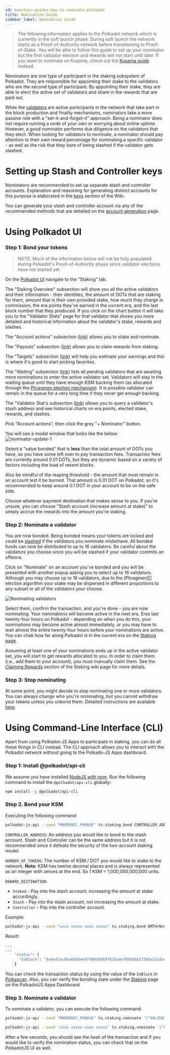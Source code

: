 ```yaml
---
id: maintain-guides-how-to-nominate-polkadot
title: Nomination Guide
sidebar_label: Nomination Guide
---
```


> The following information applies to the Polkadot network which is currently in the soft launch
> phase. During soft launch the network starts as a Proof-of-Authority network before transitioning
> to Proof-of-Stake. You will be able to follow this guide to set up your nominator but the first
> validator election and rewards will not start until later. If you want to nominate on Kusama,
> check out the [Kusama guide](mirror-maintain-guides-how-to-validate-kusama) instead.

Nominators are one type of participant in the staking subsystem of Polkadot. They are responsible
for appointing their stake to the validators who are the second type of participant. By appointing
their stake, they are able to elect the active set of validators and share in the rewards that are
paid out.

While the [validators][] are active participants in the network that take part in the block
production and finality mechanisms, nominators take a more passive role with a
"set-it-and-forget-it" approach. Being a nominator does not require running a node of your own or
worrying about online uptime. However, a good nominator performs due diligence on the validators
that they elect. When looking for validators to nominate, a nominator should pay attention to their
own reward percentage for nominating a specific validator - as well as the risk that they bare of
being slashed if the validator gets slashed.

# Setting up Stash and Controller keys

Nominators are recommended to set up separate stash and controller accounts. Explanation and
reasoning for generating distinct accounts for this purpose is elaborated in the [keys][] section of
the Wiki.

You can generate your stash and controller account via any of the recommended methods that are
detailed on the [account generation][] page.

# Using Polkadot UI

### Step 1: Bond your tokens

> NOTE: Much of the information below will not be fully populated during Polkadot's
> Proof-of-Authority phase since validator elections have not started yet.

On the [Polkadot UI](https://polkadot.js.org/apps) navigate to the "Staking" tab.

The "Staking Overview" subsection will show you all the active validators and their information -
their identities, the amount of DOTs that are staking for them, amount that is their own provided
stake, how much they charge in commission, the era points they've earned in the current era, and the
last block number that they produced. If you click on the chart button it will take you to the
"Validator Stats" page for that validator that shows you more detailed and historical information
about the validator's stake, rewards and slashes.

The "Account actions" subsection ([link](https://polkadot.js.org/apps/#/staking/actions)) allows you
to stake and nominate.

The "Payouts" subsection ([link](https://polkadot.js.org/apps/#/staking/payouts)) allows you to
claim rewards from staking.

The "Targets" subsection ([link](https://polkadot.js.org/apps/#/staking/targets)) will help you
estimate your earnings and this is where it's good to start picking favorites.

The "Waiting" subsection ([link](https://polkadot.js.org/apps/#/staking/waiting)) lists all pending
validators that are awaiting more nominations to enter the active validator set. Validators will
stay in the waiting queue until they have enough KSM backing them (as allocated through the
[Phragmen election mechanism](https://wiki.polkadot.network/docs/en/learn-phragmen)). It is possible
validator can remain in the queue for a very long time if they never get enough backing.

The "Validator Stat's subsection ([link](https://polkadot.js.org/apps/#/staking/query)) allows you
to query a validator's stash address and see historical charts on era points, elected stake,
rewards, and slashes.

Pick "Account actions", then click the grey "+ Nominator" button.

You will see a modal window that looks like the below:
![nominator-update-1](assets/nominator-update-1.png)

Select a "value bonded" that is **less** than the total amount of DOTs you have, so you have some
left over to pay transaction fees. Transaction fees are currently around 0.01 DOTs, but they are
dynamic based on a variety of factors including the load of recent blocks.

Also be mindful of the reaping threshold - the amount that must remain in an account lest it be
burned. That amount is 0.01 DOT on Polkadot, so it's recommended to keep around 0.1 DOT in your
account to be on the safe side.

Choose whatever payment destination that makes sense to you. If you're unsure, you can choose "Stash
account (increase amount at stake)" to simply accrue the rewards into the amount you're staking.

### Step 2: Nominate a validator

You are now bonded. Being bonded means your tokens are locked and could be
[slashed](learn-staking#slashing) if the validators you nominate misbehave. All bonded funds can now
be distributed to up to 16 validators. Be careful about the validators you choose since you will be
slashed if your validator commits an offence.

Click on "Nominate" on an account you've bonded and you will be presented with another popup asking
you to select up to 16 validators. Although you may choose up to 16 validators, due to the
[Phragmen][] election algorithm your stake may be dispersed in different proportions to any subset
or all of the validators your choose.

![Nominating validators](/img/NPoS/nominate.png)

Select them, confirm the transaction, and you're done - you are now nominating. Your nominations
will become active in the next era. Eras last twenty-four hours on Polkadot - depending on when you
do this, your nominations may become active almost immediately, or you may have to wait almost the
entire twenty-four hours before your nominations are active. You can chek how far along Polkadot is
in the current era on the [Staking page](https://polkadot.js.org/apps/#/staking).

Assuming at least one of your nominations ends up in the active validator set, you will start to get
rewards allocated to you. In order to claim them (i.e., add them to your account), you must manually
claim them. See the [Claiming Rewards](learn-staking#claiming-rewards) section of the Staking wiki
page for more details.

### Step 3: Stop nominating

At some point, you might decide to stop nominating one or more validators. You can always change who
you're nominating, but you cannot withdraw your tokens unless you unbond them. Detailed instructions
are available [here](maintain-guides-how-to-unbond).

# Using Command-Line Interface (CLI)

Apart from using Polkadot-JS Apps to participate in staking, you can do all these things in CLI
instead. The CLI approach allows you to interact with the Polkadot network without going to the
Polkado-JS Apps dashboard.

### Step 1: Install @polkadot/api-cli

We assume you have installed [NodeJS with npm](https://nodejs.org). Run the following command to
install the `@polkadot/api-cli` globally:

```bash
npm install -g @polkadot/api-cli
```

### Step 2. Bond your KSM

Executing the following command:

```bash
polkadot-js-api --seed "MNEMONIC_PHRASE" tx.staking.bond CONTROLLER_ADDRESS NUMBER_OF_TOKENS REWARD_DESTINATION --ws WEBSOCKET_ENDPOINT
```

`CONTROLLER_ADDRESS`: An address you would like to bond to the stash account. Stash and Controller
can be the same address but it is not recommended since it defeats the security of the two-account
staking model.

`NUMBER_OF_TOKENS`: The number of KSM / DOT you would like to stake to the network. **Note**: KSM
has twelve decimal places and is always represented as an integer with zeroes at the end. So 1 KSM =
1,000,000,000,000 units.

`REWARD_DESTINATION`:

- `Staked` - Pay into the stash account, increasing the amount at stake accordingly.
- `Stash` - Pay into the stash account, not increasing the amount at stake.
- `Controller` - Pay into the controller account.

Example:

```bash
polkadot-js-api --seed "xxxx xxxxx xxxx xxxxx" tx.staking.bond DMTHrNcmA8QbqRS4rBq8LXn8ipyczFoNMb1X4cY2WD9tdBX 1000000000000 Staked --ws wss://kusama-rpc.polkadot.io/
```

Result:

```bash
...
...
    "status": {
      "InBlock": "0x0ed1ec0ba69564e8f98958d69f826adef895b5617366a32a3aa384290e98514e"
    }
```

You can check the transaction status by using the value of the `InBlock` in
[Polkascan](https://polkascan.io/pre/kusama). Also, you can verify the bonding state under the
[Staking](https://polkadot.js.org/apps/#/staking/actions) page on the PolkadotJS Apps Dashboard.

### Step 3. Nominate a validator

To nominate a validator, you can execute the following command:

```bash
polkadot-js-api --seed "MNEMONIC_PHRASE" tx.staking.nominate '["VALIDATOR_ADDRESS"]' --ws WS_ENDPOINT
```

```bash
polkadot-js-api --seed "xxxx xxxxx xxxx xxxxx" tx.staking.nominate '["CmD9vaMYoiKe7HiFnfkftwvhKbxN9bhyjcDrfFRGbifJEG8","E457XaKbj2yTB2URy8N4UuzmyuFRkcdxYs67UvSgVr7HyFb"]' --ws wss://kusama-rpc.polkadot.io/
```

After a few seconds, you should see the hash of the transaction and if you would like to verify the
nomination status, you can check that on the PolkadotJS UI as well.

[validators]: maintain-guides-how-to-validate-kusama
[keys]: learn-keys#controller-and-stash-keys
[account generation]: learn-account-generation
